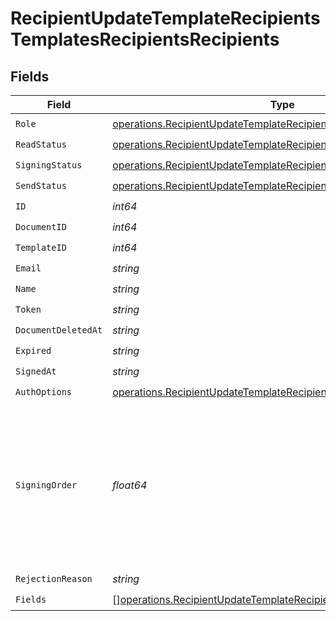 # RecipientUpdateTemplateRecipientsTemplatesRecipientsRecipients


## Fields

| Field                                                                                                                                                      | Type                                                                                                                                                       | Required                                                                                                                                                   | Description                                                                                                                                                |
| ---------------------------------------------------------------------------------------------------------------------------------------------------------- | ---------------------------------------------------------------------------------------------------------------------------------------------------------- | ---------------------------------------------------------------------------------------------------------------------------------------------------------- | ---------------------------------------------------------------------------------------------------------------------------------------------------------- |
| `Role`                                                                                                                                                     | [operations.RecipientUpdateTemplateRecipientsTemplatesRecipientsRole](../../models/operations/recipientupdatetemplaterecipientstemplatesrecipientsrole.md) | :heavy_check_mark:                                                                                                                                         | N/A                                                                                                                                                        |
| `ReadStatus`                                                                                                                                               | [operations.RecipientUpdateTemplateRecipientsReadStatus](../../models/operations/recipientupdatetemplaterecipientsreadstatus.md)                           | :heavy_check_mark:                                                                                                                                         | N/A                                                                                                                                                        |
| `SigningStatus`                                                                                                                                            | [operations.RecipientUpdateTemplateRecipientsSigningStatus](../../models/operations/recipientupdatetemplaterecipientssigningstatus.md)                     | :heavy_check_mark:                                                                                                                                         | N/A                                                                                                                                                        |
| `SendStatus`                                                                                                                                               | [operations.RecipientUpdateTemplateRecipientsSendStatus](../../models/operations/recipientupdatetemplaterecipientssendstatus.md)                           | :heavy_check_mark:                                                                                                                                         | N/A                                                                                                                                                        |
| `ID`                                                                                                                                                       | *int64*                                                                                                                                                    | :heavy_check_mark:                                                                                                                                         | N/A                                                                                                                                                        |
| `DocumentID`                                                                                                                                               | *int64*                                                                                                                                                    | :heavy_check_mark:                                                                                                                                         | N/A                                                                                                                                                        |
| `TemplateID`                                                                                                                                               | *int64*                                                                                                                                                    | :heavy_check_mark:                                                                                                                                         | N/A                                                                                                                                                        |
| `Email`                                                                                                                                                    | *string*                                                                                                                                                   | :heavy_check_mark:                                                                                                                                         | N/A                                                                                                                                                        |
| `Name`                                                                                                                                                     | *string*                                                                                                                                                   | :heavy_check_mark:                                                                                                                                         | N/A                                                                                                                                                        |
| `Token`                                                                                                                                                    | *string*                                                                                                                                                   | :heavy_check_mark:                                                                                                                                         | N/A                                                                                                                                                        |
| `DocumentDeletedAt`                                                                                                                                        | *string*                                                                                                                                                   | :heavy_check_mark:                                                                                                                                         | N/A                                                                                                                                                        |
| `Expired`                                                                                                                                                  | *string*                                                                                                                                                   | :heavy_check_mark:                                                                                                                                         | N/A                                                                                                                                                        |
| `SignedAt`                                                                                                                                                 | *string*                                                                                                                                                   | :heavy_check_mark:                                                                                                                                         | N/A                                                                                                                                                        |
| `AuthOptions`                                                                                                                                              | [operations.RecipientUpdateTemplateRecipientsAuthOptions](../../models/operations/recipientupdatetemplaterecipientsauthoptions.md)                         | :heavy_check_mark:                                                                                                                                         | N/A                                                                                                                                                        |
| `SigningOrder`                                                                                                                                             | *float64*                                                                                                                                                  | :heavy_check_mark:                                                                                                                                         | The order in which the recipient should sign the document. Only works if the document is set to sequential signing.                                        |
| `RejectionReason`                                                                                                                                          | *string*                                                                                                                                                   | :heavy_check_mark:                                                                                                                                         | N/A                                                                                                                                                        |
| `Fields`                                                                                                                                                   | [][operations.RecipientUpdateTemplateRecipientsFields](../../models/operations/recipientupdatetemplaterecipientsfields.md)                                 | :heavy_check_mark:                                                                                                                                         | N/A                                                                                                                                                        |